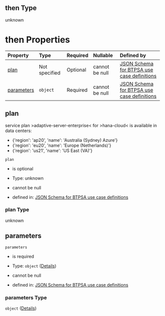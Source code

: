 ## then Type

unknown

# then Properties

| Property                  | Type          | Required | Nullable       | Defined by                                                                                                                                                                                                                                                  |
| :------------------------ | :------------ | :------- | :------------- | :---------------------------------------------------------------------------------------------------------------------------------------------------------------------------------------------------------------------------------------------------------- |
| [plan](#plan)             | Not specified | Optional | cannot be null | [JSON Schema for BTPSA use case definitions](btpsa-usecase-properties-services-items-allof-1-then-allof-43-then-allof-0-then-properties-plan.md "undefined#/properties/services/items/allOf/1/then/allOf/43/then/allOf/0/then/properties/plan")             |
| [parameters](#parameters) | `object`      | Required | cannot be null | [JSON Schema for BTPSA use case definitions](btpsa-usecase-properties-services-items-allof-1-then-allof-43-then-allof-0-then-properties-parameters.md "undefined#/properties/services/items/allOf/1/then/allOf/43/then/allOf/0/then/properties/parameters") |

## plan

service plan >adaptive-server-enterprise< for >hana-cloud< is available in data centers:

*   {'region': 'ap20', 'name': 'Australia (Sydney) Azure'}
*   {'region': 'eu20', 'name': 'Europe (Netherlands)'}
*   {'region': 'us21', 'name': 'US East (VA)'}

`plan`

*   is optional

*   Type: unknown

*   cannot be null

*   defined in: [JSON Schema for BTPSA use case definitions](btpsa-usecase-properties-services-items-allof-1-then-allof-43-then-allof-0-then-properties-plan.md "undefined#/properties/services/items/allOf/1/then/allOf/43/then/allOf/0/then/properties/plan")

### plan Type

unknown

## parameters



`parameters`

*   is required

*   Type: `object` ([Details](btpsa-usecase-properties-services-items-allof-1-then-allof-43-then-allof-0-then-properties-parameters.md))

*   cannot be null

*   defined in: [JSON Schema for BTPSA use case definitions](btpsa-usecase-properties-services-items-allof-1-then-allof-43-then-allof-0-then-properties-parameters.md "undefined#/properties/services/items/allOf/1/then/allOf/43/then/allOf/0/then/properties/parameters")

### parameters Type

`object` ([Details](btpsa-usecase-properties-services-items-allof-1-then-allof-43-then-allof-0-then-properties-parameters.md))
